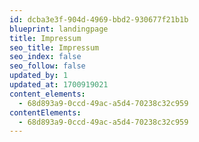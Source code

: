 ```yaml
---
id: dcba3e3f-904d-4969-bbd2-930677f21b1b
blueprint: landingpage
title: Impressum
seo_title: Impressum
seo_index: false
seo_follow: false
updated_by: 1
updated_at: 1700919021
content_elements:
  - 68d893a9-0ccd-49ac-a5d4-70238c32c959
contentElements:
  - 68d893a9-0ccd-49ac-a5d4-70238c32c959
---
```

